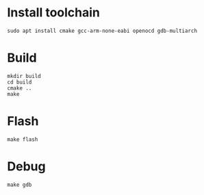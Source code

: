 # Install toolchain
```
sudo apt install cmake gcc-arm-none-eabi openocd gdb-multiarch
```

# Build
```
mkdir build
cd build
cmake ..
make
```

# Flash
```
make flash
```

# Debug
```
make gdb
```
